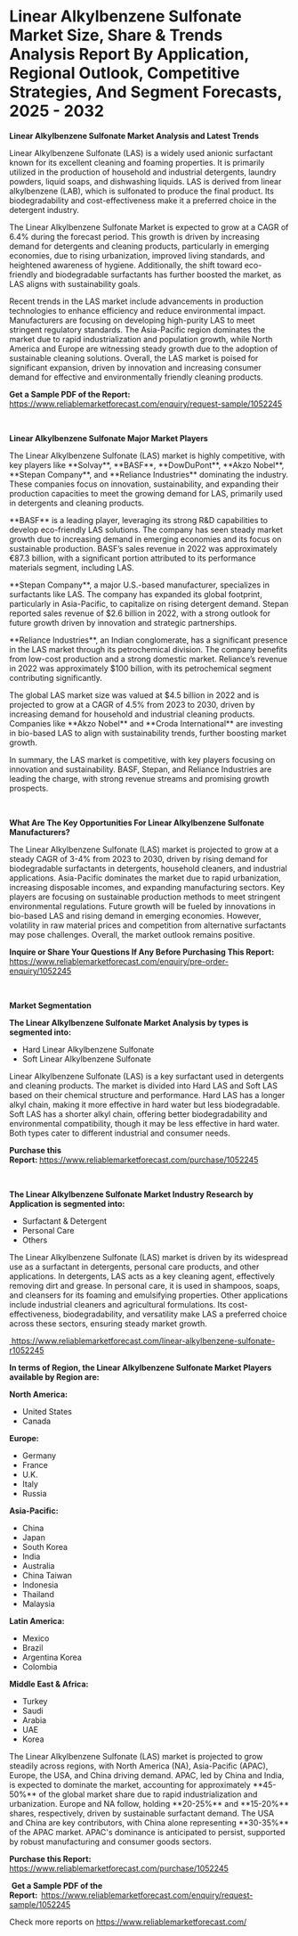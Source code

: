 <p><h1>Linear Alkylbenzene Sulfonate Market Size, Share & Trends Analysis Report By Application, Regional Outlook, Competitive Strategies, And Segment Forecasts, 2025 - 2032</h1></p><p><strong>Linear Alkylbenzene Sulfonate Market Analysis and Latest Trends</strong></p>
<p><p>Linear Alkylbenzene Sulfonate (LAS) is a widely used anionic surfactant known for its excellent cleaning and foaming properties. It is primarily utilized in the production of household and industrial detergents, laundry powders, liquid soaps, and dishwashing liquids. LAS is derived from linear alkylbenzene (LAB), which is sulfonated to produce the final product. Its biodegradability and cost-effectiveness make it a preferred choice in the detergent industry.</p><p>The Linear Alkylbenzene Sulfonate Market is expected to grow at a CAGR of 6.4% during the forecast period. This growth is driven by increasing demand for detergents and cleaning products, particularly in emerging economies, due to rising urbanization, improved living standards, and heightened awareness of hygiene. Additionally, the shift toward eco-friendly and biodegradable surfactants has further boosted the market, as LAS aligns with sustainability goals.</p><p>Recent trends in the LAS market include advancements in production technologies to enhance efficiency and reduce environmental impact. Manufacturers are focusing on developing high-purity LAS to meet stringent regulatory standards. The Asia-Pacific region dominates the market due to rapid industrialization and population growth, while North America and Europe are witnessing steady growth due to the adoption of sustainable cleaning solutions. Overall, the LAS market is poised for significant expansion, driven by innovation and increasing consumer demand for effective and environmentally friendly cleaning products.</p></p>
<p><strong>Get a Sample PDF of the Report:&nbsp;</strong> <a href="https://www.reliablemarketforecast.com/enquiry/request-sample/1052245?utm_campaign=1893&utm_medium=2&utm_source=Github&utm_content=ia&utm_term=29012025&utm_id=linear-alkylbenzene-sulfonate">https://www.reliablemarketforecast.com/enquiry/request-sample/1052245</a></p>
<p>&nbsp;</p>
<p><strong>Linear Alkylbenzene Sulfonate Major Market Players</strong></p>
<p><p>The Linear Alkylbenzene Sulfonate (LAS) market is highly competitive, with key players like **Solvay**, **BASF**, **DowDuPont**, **Akzo Nobel**, **Stepan Company**, and **Reliance Industries** dominating the industry. These companies focus on innovation, sustainability, and expanding their production capacities to meet the growing demand for LAS, primarily used in detergents and cleaning products.</p><p>**BASF** is a leading player, leveraging its strong R&D capabilities to develop eco-friendly LAS solutions. The company has seen steady market growth due to increasing demand in emerging economies and its focus on sustainable production. BASF’s sales revenue in 2022 was approximately €87.3 billion, with a significant portion attributed to its performance materials segment, including LAS.</p><p>**Stepan Company**, a major U.S.-based manufacturer, specializes in surfactants like LAS. The company has expanded its global footprint, particularly in Asia-Pacific, to capitalize on rising detergent demand. Stepan reported sales revenue of $2.6 billion in 2022, with a strong outlook for future growth driven by innovation and strategic partnerships.</p><p>**Reliance Industries**, an Indian conglomerate, has a significant presence in the LAS market through its petrochemical division. The company benefits from low-cost production and a strong domestic market. Reliance’s revenue in 2022 was approximately $100 billion, with its petrochemical segment contributing significantly.</p><p>The global LAS market size was valued at $4.5 billion in 2022 and is projected to grow at a CAGR of 4.5% from 2023 to 2030, driven by increasing demand for household and industrial cleaning products. Companies like **Akzo Nobel** and **Croda International** are investing in bio-based LAS to align with sustainability trends, further boosting market growth.</p><p>In summary, the LAS market is competitive, with key players focusing on innovation and sustainability. BASF, Stepan, and Reliance Industries are leading the charge, with strong revenue streams and promising growth prospects.</p></p>
<p>&nbsp;</p>
<p><strong>What Are The Key Opportunities For Linear Alkylbenzene Sulfonate Manufacturers?</strong></p>
<p><p>The Linear Alkylbenzene Sulfonate (LAS) market is projected to grow at a steady CAGR of 3-4% from 2023 to 2030, driven by rising demand for biodegradable surfactants in detergents, household cleaners, and industrial applications. Asia-Pacific dominates the market due to rapid urbanization, increasing disposable incomes, and expanding manufacturing sectors. Key players are focusing on sustainable production methods to meet stringent environmental regulations. Future growth will be fueled by innovations in bio-based LAS and rising demand in emerging economies. However, volatility in raw material prices and competition from alternative surfactants may pose challenges. Overall, the market outlook remains positive.</p></p>
<p><strong>Inquire or Share Your Questions If Any Before Purchasing This Report:</strong> <a href="https://www.reliablemarketforecast.com/enquiry/pre-order-enquiry/1052245?utm_campaign=1893&utm_medium=2&utm_source=Github&utm_content=ia&utm_term=29012025&utm_id=linear-alkylbenzene-sulfonate">https://www.reliablemarketforecast.com/enquiry/pre-order-enquiry/1052245</a></p>
<p>&nbsp;</p>
<p><strong>Market Segmentation</strong></p>
<p><strong>The Linear Alkylbenzene Sulfonate Market Analysis by types is segmented into:</strong></p>
<p><ul><li>Hard Linear Alkylbenzene Sulfonate</li><li>Soft Linear Alkylbenzene Sulfonate</li></ul></p>
<p><p>Linear Alkylbenzene Sulfonate (LAS) is a key surfactant used in detergents and cleaning products. The market is divided into Hard LAS and Soft LAS based on their chemical structure and performance. Hard LAS has a longer alkyl chain, making it more effective in hard water but less biodegradable. Soft LAS has a shorter alkyl chain, offering better biodegradability and environmental compatibility, though it may be less effective in hard water. Both types cater to different industrial and consumer needs.</p></p>
<p><strong>Purchase this Report:&nbsp;</strong><a href="https://www.reliablemarketforecast.com/purchase/1052245?utm_campaign=1893&utm_medium=2&utm_source=Github&utm_content=ia&utm_term=29012025&utm_id=linear-alkylbenzene-sulfonate">https://www.reliablemarketforecast.com/purchase/1052245</a></p>
<p>&nbsp;</p>
<p><strong>The Linear Alkylbenzene Sulfonate Market Industry Research by Application is segmented into:</strong></p>
<p><ul><li>Surfactant & Detergent</li><li>Personal Care</li><li>Others</li></ul></p>
<p><p>The Linear Alkylbenzene Sulfonate (LAS) market is driven by its widespread use as a surfactant in detergents, personal care products, and other applications. In detergents, LAS acts as a key cleaning agent, effectively removing dirt and grease. In personal care, it is used in shampoos, soaps, and cleansers for its foaming and emulsifying properties. Other applications include industrial cleaners and agricultural formulations. Its cost-effectiveness, biodegradability, and versatility make LAS a preferred choice across these sectors, ensuring steady market growth.</p></p>
<p><a href="https://www.reliablemarketforecast.com/linear-alkylbenzene-sulfonate-r1052245?utm_campaign=1893&utm_medium=2&utm_source=Github&utm_content=ia&utm_term=29012025&utm_id=linear-alkylbenzene-sulfonate">&nbsp;https://www.reliablemarketforecast.com/linear-alkylbenzene-sulfonate-r1052245</a></p>
<p><strong>In terms of Region, the Linear Alkylbenzene Sulfonate Market Players available by Region are:</strong></p>
<p>
    <p> <strong> North America: </strong>
        <ul>
            <li>United States</li>
            <li>Canada</li>
        </ul>
        </p> 
    <p> <strong> Europe: </strong>
        <ul>
            <li>Germany</li>
            <li>France</li>
            <li>U.K.</li>
            <li>Italy</li>
            <li>Russia</li>
        </ul>
        </p> 
    <p> <strong> Asia-Pacific: </strong>
        <ul>
            <li>China</li>
            <li>Japan</li>
            <li>South Korea</li>
            <li>India</li>
            <li>Australia</li>
            <li>China Taiwan</li>
            <li>Indonesia</li>
            <li>Thailand</li>
            <li>Malaysia</li>
        </ul>
        </p> 
    <p> <strong> Latin America: </strong>
        <ul>
            <li>Mexico</li>
            <li>Brazil</li>
            <li>Argentina Korea</li>
            <li>Colombia</li>
        </ul>
        </p> 
    <p> <strong> Middle East & Africa: </strong>
        <ul>
            <li>Turkey</li>
            <li>Saudi</li>
            <li>Arabia</li>
            <li>UAE</li>
            <li>Korea</li>
        </ul>
    </p>
    </p>
<p><p>The Linear Alkylbenzene Sulfonate (LAS) market is projected to grow steadily across regions, with North America (NA), Asia-Pacific (APAC), Europe, the USA, and China driving demand. APAC, led by China and India, is expected to dominate the market, accounting for approximately **45-50%** of the global market share due to rapid industrialization and urbanization. Europe and NA follow, holding **20-25%** and **15-20%** shares, respectively, driven by sustainable surfactant demand. The USA and China are key contributors, with China alone representing **30-35%** of the APAC market. APAC's dominance is anticipated to persist, supported by robust manufacturing and consumer goods sectors.</p></p>
<p><strong>Purchase this Report: </strong><a href="https://www.reliablemarketforecast.com/purchase/1052245?utm_campaign=1893&utm_medium=2&utm_source=Github&utm_content=ia&utm_term=29012025&utm_id=linear-alkylbenzene-sulfonate">https://www.reliablemarketforecast.com/purchase/1052245</a></p>
<p>&nbsp;<strong>Get a Sample PDF of the Report:&nbsp;&nbsp;</strong><a href="https://www.reliablemarketforecast.com/enquiry/request-sample/1052245?utm_campaign=1893&utm_medium=2&utm_source=Github&utm_content=ia&utm_term=29012025&utm_id=linear-alkylbenzene-sulfonate">https://www.reliablemarketforecast.com/enquiry/request-sample/1052245</a></p>
<p><strong></strong></p>
<p>Check more reports on <a href="https://www.reliablemarketforecast.com/?utm_campaign=1893&utm_medium=2&utm_source=Github&utm_content=ia&utm_term=29012025&utm_id=linear-alkylbenzene-sulfonate">https://www.reliablemarketforecast.com/</a></p>